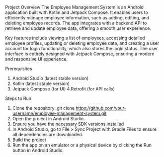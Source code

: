 Project Overview
The Employee Management System is an Android application built with Kotlin and Jetpack Compose. It enables users to efficiently manage employee information, such as adding, editing, and deleting employee records. The app integrates with a backend API to retrieve and update employee data, offering a smooth user experience.

Key features include viewing a list of employees, accessing detailed employee profiles, updating or deleting employee data, and creating a user account for login functionality, which also stores the login status. The user interface is entirely designed with Jetpack Compose, ensuring a modern and responsive UI experience.

Prerequisites
  1. Android Studio (latest stable version)
  2. Kotlin (latest stable version)
  3. Jetpack Compose (for UI)
  4.Retrofit (for API calls)

Steps to Run
  1. Clone the repository: git clone https://github.com/your-username/employee-management-system.git
  2. Open the project in Android Studio.
  3. Ensure you have the necessary SDK versions installed
  4. In Android Studio, go to File > Sync Project with Gradle Files to ensure all dependencies are downloaded.
  5. Build the project
  6. Run the app on an emulator or a physical device by clicking the Run button in Android Studio.
